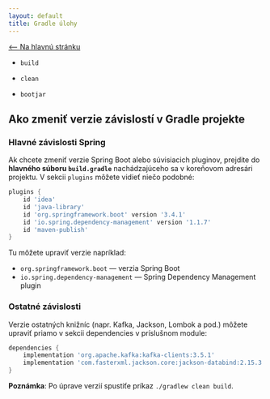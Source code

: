 ```yaml
---
layout: default
title: Gradle úlohy
---
```


[<-- Na hlavnú stránku](index.md)

* `build` 

* `clean`
* `bootjar`

## Ako zmeniť verzie závislostí v Gradle projekte

### Hlavné závislosti Spring

Ak chcete zmeniť verzie Spring Boot alebo súvisiacich pluginov, prejdite do **hlavného súboru `build.gradle`** nachádzajúceho sa v koreňovom adresári projektu. V sekcii `plugins` môžete vidieť niečo podobné:

```groovy
plugins {
    id 'idea'
    id 'java-library'
    id 'org.springframework.boot' version '3.4.1'
    id 'io.spring.dependency-management' version '1.1.7'
    id 'maven-publish'
}
```
Tu môžete upraviť verzie napríklad:

  * `org.springframework.boot` — verzia Spring Boot
  * `io.spring.dependency-management` — Spring Dependency Management plugin

### Ostatné závislosti
Verzie ostatných knižníc (napr. Kafka, Jackson, Lombok a pod.) môžete upraviť priamo v sekcii dependencies v príslušnom module:
```groovy
dependencies {
    implementation 'org.apache.kafka:kafka-clients:3.5.1'
    implementation 'com.fasterxml.jackson.core:jackson-databind:2.15.3'
}
```

**Poznámka**: Po úprave verzií spustiťe príkaz `./gradlew clean build`.